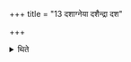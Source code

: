 +++
title = "13 दशाग्नेया दशैन्द्रा दश"

+++

<details><summary>थिते</summary>

13. (They are as follows:) ten for Agni, ten for Indra, ten for Sūrya, one for Viśvakarman, one for Aditi and the one with five vessels (for Prajāpati) thus thirty-three.  
</details>
